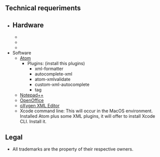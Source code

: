 ## Technical requeriments ##

* Hardware
    - 
    - 
    - 
    - 
* Software
    - [Atom](https://atom.io/)
        - Plugins: (install this plugins)
            - xml-formatter
            - autocomplete-xml
            - atom-xmlvalidate
            - custom-xml-autocomplete
            - tag
    - [Notepad++](https://notepad-plus-plus.org/download/v7.5.6.html)
    - [OpenOffice](https://www.openoffice.org/es/)
    - [oXygen XML Editor](http://www.oxygenxml.com/)
    - Xcode command line: This will occur in the MacOS environment. Installed Atom plus some XML plugins, it will offer to install Xcode CLI. Install it.

## Legal ##

* All trademarks are the property of their respective owners.